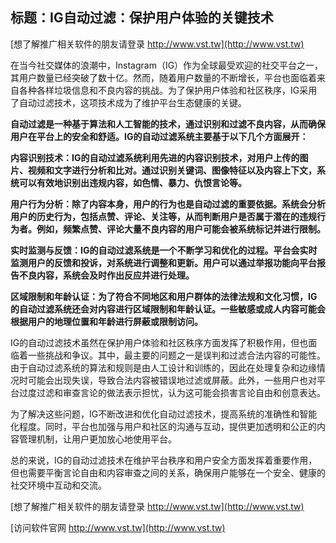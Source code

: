 ## **标题：IG自动过滤：保护用户体验的关键技术**

[想了解推广相关软件的朋友请登录 http://www.vst.tw](http://www.vst.tw)

在当今社交媒体的浪潮中，Instagram（IG）作为全球最受欢迎的社交平台之一，其用户数量已经突破了数十亿。然而，随着用户数量的不断增长，平台也面临着来自各种各样垃圾信息和不良内容的挑战。为了保护用户体验和社区秩序，IG采用了自动过滤技术，这项技术成为了维护平台生态健康的关键。

**自动过滤是一种基于算法和人工智能的技术，通过识别和过滤不良内容，从而确保用户在平台上的安全和舒适。IG的自动过滤系统主要基于以下几个方面展开：**

**内容识别技术：IG的自动过滤系统利用先进的内容识别技术，对用户上传的图片、视频和文字进行分析和比对。通过识别关键词、图像特征以及内容上下文，系统可以有效地识别出违规内容，如色情、暴力、仇恨言论等。**

**用户行为分析：除了内容本身，用户的行为也是自动过滤的重要依据。系统会分析用户的历史行为，包括点赞、评论、关注等，从而判断用户是否属于潜在的违规行为者。例如，频繁点赞、评论大量不良内容的用户可能会被系统标记并进行限制。**

**实时监测与反馈：IG的自动过滤系统是一个不断学习和优化的过程。平台会实时监测用户的反馈和投诉，对系统进行调整和更新。用户可以通过举报功能向平台报告不良内容，系统会及时作出反应并进行处理。**

**区域限制和年龄认证：为了符合不同地区和用户群体的法律法规和文化习惯，IG的自动过滤系统还会对内容进行区域限制和年龄认证。一些敏感或成人内容可能会根据用户的地理位置和年龄进行屏蔽或限制访问。**

IG的自动过滤技术虽然在保护用户体验和社区秩序方面发挥了积极作用，但也面临着一些挑战和争议。其中，最主要的问题之一是误判和过滤合法内容的可能性。由于自动过滤系统的算法和规则是由人工设计和训练的，因此在处理复杂和边缘情况时可能会出现失误，导致合法内容被错误地过滤或屏蔽。此外，一些用户也对平台过度过滤和审查言论的做法表示担忧，认为这可能会损害言论自由和创意表达。

为了解决这些问题，IG不断改进和优化自动过滤技术，提高系统的准确性和智能化程度。同时，平台也加强与用户和社区的沟通与互动，提供更加透明和公正的内容管理机制，让用户更加放心地使用平台。

总的来说，IG的自动过滤技术在维护平台秩序和用户安全方面发挥着重要作用，但也需要平衡言论自由和内容审查之间的关系，确保用户能够在一个安全、健康的社交环境中互动和交流。

[想了解推广相关软件的朋友请登录 http://www.vst.tw](http://www.vst.tw)


[访问软件官网 http://www.vst.tw](http://www.vst.tw)
